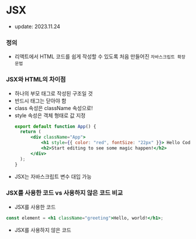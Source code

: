 # JSX

- update: 2023.11.24
  <br />

### 정의

- 리액트에서 HTML 코드를 쉽게 작성할 수 있도록 처음 만들어진 `자바스크립트 확장 문법`

### JSX와 HTML의 차이점

- 하나의 부모 태그로 작성된 구조일 것
- 반드시 태그는 닫아야 함
- class 속성은 className 속성으로!
- style 속성은 객체 형태로 값 지정
  ```jsx
  export default function App() {
  	return (
  		<div className="App">
  			<h1 style={{ color: "red", fontSize: "22px" }}> Hello CodeSandbox</h1>
  			<h2>Start editing to see some magic happen!</h2>
  		</div>
  	);
  }
  ```
- JSX는 자바스크립트 변수 대입 가능

### JSX를 사용한 코드 vs 사용하지 않은 코드 비교

- JSX를 사용한 코드

```jsx
const element = <h1 className="greeting">Hello, world!</h1>;
```

- JSX를 사용하지 않은 코드
